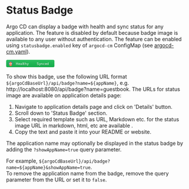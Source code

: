 # Status Badge

Argo CD can display a badge with health and sync status for any application. The feature is disabled by default because badge image is available to any user without authentication.
The feature can be enabled using `statusbadge.enabled` key of `argocd-cm` ConfigMap (see [argocd-cm.yaml](../operator-manual/argocd-cm.yaml)).

![healthy and synced](../assets/status-badge-healthy-synced.png)

To show this badge, use the following URL format `${argoCdBaseUrl}/api/badge?name=${appName}`, e.g. http://localhost:8080/api/badge?name=guestbook.
The URLs for status image are available on application details page:

1. Navigate to application details page and click on 'Details' button.
2. Scroll down to 'Status Badge' section.
3. Select required template such as URL, Markdown etc.
for the status image URL in markdown, html, etc are available .
4. Copy the text and paste it into your README or website.

The application name may optionally be displayed in the status badge by adding the `?showAppName=true` query parameter.   

For example, `${argoCdBaseUrl}/api/badge?name=${appName}&showAppName=true`.   
To remove the application name from the badge, remove the query parameter from the URL or set it to `false`.